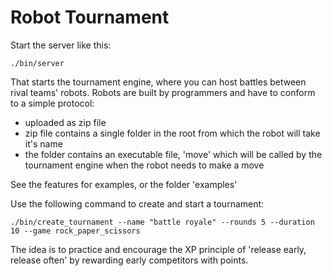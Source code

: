 # Robot Tournament

Start the server like this:

    ./bin/server

That starts the tournament engine, where you can host battles between rival teams' robots. Robots are built by programmers and have to conform to a simple protocol:

  * uploaded as zip file
  * zip file contains a single folder in the root from which the robot will take it's name
  * the folder contains an executable file, 'move' which will be called by the tournament engine when the robot needs to make a move

See the features for examples, or the folder 'examples'

Use the following command to create and start a tournament:

    ./bin/create_tournament --name "battle royale" --rounds 5 --duration 10 --game rock_paper_scissors

The idea is to practice and encourage the XP principle of 'release early, release often' by rewarding early competitors with points.